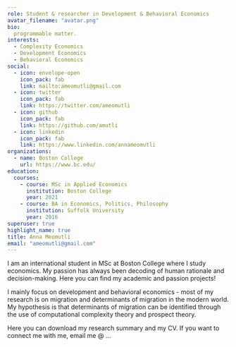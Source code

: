 ```yaml
---
role: Student & researcher in Development & Behavioral Economics
avatar_filename: "avatar.png"
bio: 
  programmable matter.
interests:
  - Complexity Economics
  - Development Economics
  - Behavioral Economics
social:
  - icon: envelope-open
    icon_pack: fab
    link: mailto:ameomutli@gmail.com
  - icon: twitter
    icon_pack: fab
    link: https://twitter.com/ameomutli
  - icon: github
    icon_pack: fab
    link: https://github.com/amutli
  - icon: linkedin
    icon_pack: fab
    link: https://www.linkedin.com/annameomutli
organizations:
  - name: Boston College
    url: https://www.bc.edu/
education:
  courses:
    - course: MSc in Applied Economics
      institution: Boston College
      year: 2021
    - course: BA in Economics, Politics, Philosophy
      institution: Suffolk University
      year: 2016
superuser: true
highlight_name: true
title: Anna Meomutli
email: "ameomutli@gmail.com"
---
```

I am an international student in MSc at Boston College where I study economics. My passion has always been decoding of human rationale and decision-making. Here you can find my academic and passion projects! 

I mainly focus on development and behavioral economics - most of my research is on migration and determinants of migration in the modern world. My hypothesis is that determinants of migration can be identified through the use of computational complexity theory and prospect theory.

Here you can download my research summary and my CV. If you want to connect me with me, email me @ ...

